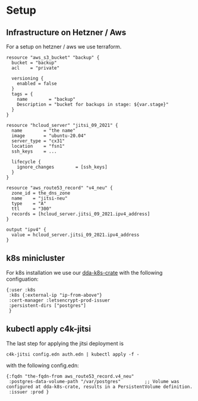 # Setup 
## Infrastructure on Hetzner / Aws

For a setup on hetzner / aws we use terraform.

```
resource "aws_s3_bucket" "backup" {
  bucket = "backup"
  acl    = "private"

  versioning {
    enabled = false
  }
  tags = {
    name        = "backup"
    Description = "bucket for backups in stage: ${var.stage}"
  }
}

resource "hcloud_server" "jitsi_09_2021" {
  name        = "the name"
  image       = "ubuntu-20.04"
  server_type = "cx31"
  location    = "fsn1"
  ssh_keys    = ...

  lifecycle {
    ignore_changes        = [ssh_keys]
  }
}

resource "aws_route53_record" "v4_neu" {
  zone_id = the_dns_zone
  name    = "jitsi-neu"
  type    = "A"
  ttl     = "300"
  records = [hcloud_server.jitsi_09_2021.ipv4_address]
}

output "ipv4" {
  value = hcloud_server.jitsi_09_2021.ipv4_address
}

```

## k8s minicluster

For k8s installation we use our [dda-k8s-crate](https://github.com/DomainDrivenArchitecture/dda-k8s-crate) with the following configuation:


```
{:user :k8s
 :k8s {:external-ip "ip-from-above"}
 :cert-manager :letsencrypt-prod-issuer
 :persistent-dirs ["postgres"]
 }
```

## kubectl apply c4k-jitsi

The last step for applying the jitsi deployment is

```
c4k-jitsi config.edn auth.edn | kubectl apply -f -
```

with the following config.edn:

```
{:fqdn "the-fqdn-from aws_route53_record.v4_neu"
 :postgres-data-volume-path "/var/postgres"         ;; Volume was configured at dda-k8s-crate, results in a PersistentVolume definition.
 :issuer :prod }
```

